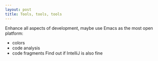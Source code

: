```yaml
---
layout: post
title: Tools, tools, tools
---
```


Enhance all aspects of development, maybe use Emacs as the most open platform:
- colors
- code analysis
- code fragments
Find out if IntelliJ is also fine